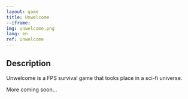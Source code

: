 ```yaml
---
layout: game
title: Unwelcome
--iframe: 
img: unwelcome.png
lang: en
ref: unwelcome
---
```


## Description

Unwelcome is a FPS survival game that tooks place in a sci-fi universe. 

More coming soon...
